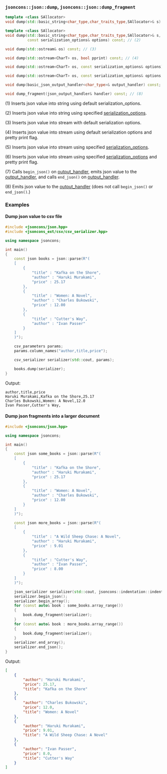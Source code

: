 ### `jsoncons::json::dump`, `jsoncons::json::dump_fragment`

```c++
template <class SAllocator>
void dump(std::basic_string<char_type,char_traits_type,SAllocator>& s) const; // (1)

template <class SAllocator>
void dump(std::basic_string<char_type,char_traits_type,SAllocator>& s, 
          const serialization_options& options) const; // (2)

void dump(std::ostream& os) const; // (3)

void dump(std::ostream<CharT> os, bool pprint) const; // (4)

void dump(std::ostream<CharT> os, const serialization_options& options) const; // (5)

void dump(std::ostream<CharT> os, const serialization_options& options, bool pprint) const; // (6)

void dump(basic_json_output_handler<char_type>& output_handler) const; // (7)

void dump_fragment(json_output_handler& handler) const; // (8)
```

(1) Inserts json value into string using default serialization_options.

(2) Inserts json value into string using specified [serialization_options](../serialization_options.md). 

(3) Inserts json value into stream with default serialization options. 

(4) Inserts json value into stream using default serialization options and pretty print flag. 

(5) Inserts json value into stream using specified [serialization_options](../serialization_options.md). 

(6) Inserts json value into stream using specified [serialization_options](../serialization_options.md) and pretty print flag. 

(7) Calls `begin_json()` on [output_handler](../json_output_handler.md), emits json value to the [output_handler](../json_output_handler.md), and calls `end_json()` on [output_handler](../json_output_handler.md). 

(8) Emits json value to the [output_handler](../json_output_handler.md) (does not call `begin_json()` or `end_json()`.)

### Examples

#### Dump json value to csv file

```c++
#include <jsoncons/json.hpp>
#include <jsoncons_ext/csv/csv_serializer.hpp>

using namespace jsoncons;

int main()
{
    const json books = json::parse(R"(
    [
        {
            "title" : "Kafka on the Shore",
            "author" : "Haruki Murakami",
            "price" : 25.17
        },
        {
            "title" : "Women: A Novel",
            "author" : "Charles Bukowski",
            "price" : 12.00
        },
        {
            "title" : "Cutter's Way",
            "author" : "Ivan Passer"
        }
    ]
    )");

    csv_parameters params;
    params.column_names("author,title,price");

    csv_serializer serializer(std::cout, params);

    books.dump(serializer);
}
```

Output:

```csv
author,title,price
Haruki Murakami,Kafka on the Shore,25.17
Charles Bukowski,Women: A Novel,12.0
Ivan Passer,Cutter's Way,
```

#### Dump json fragments into a larger document

```c++
#include <jsoncons/json.hpp>

using namespace jsoncons;

int main()
{
    const json some_books = json::parse(R"(
    [
        {
            "title" : "Kafka on the Shore",
            "author" : "Haruki Murakami",
            "price" : 25.17
        },
        {
            "title" : "Women: A Novel",
            "author" : "Charles Bukowski",
            "price" : 12.00
        }
    ]
    )");

    const json more_books = json::parse(R"(
    [
        {
            "title" : "A Wild Sheep Chase: A Novel",
            "author" : "Haruki Murakami",
            "price" : 9.01
        },
        {
            "title" : "Cutter's Way",
            "author" : "Ivan Passer",
            "price" : 8.00
        }
    ]
    )");

    json_serializer serializer(std::cout, jsoncons::indentation::indent); // pretty print
    serializer.begin_json();
    serializer.begin_array();
    for (const auto& book : some_books.array_range())
    {
        book.dump_fragment(serializer);
    }
    for (const auto& book : more_books.array_range())
    {
        book.dump_fragment(serializer);
    }
    serializer.end_array();
    serializer.end_json();
}
```

Output:

```json
[
    {
        "author": "Haruki Murakami",
        "price": 25.17,
        "title": "Kafka on the Shore"
    },
    {
        "author": "Charles Bukowski",
        "price": 12.0,
        "title": "Women: A Novel"
    },
    {
        "author": "Haruki Murakami",
        "price": 9.01,
        "title": "A Wild Sheep Chase: A Novel"
    },
    {
        "author": "Ivan Passer",
        "price": 8.0,
        "title": "Cutter's Way"
    }
]
```
